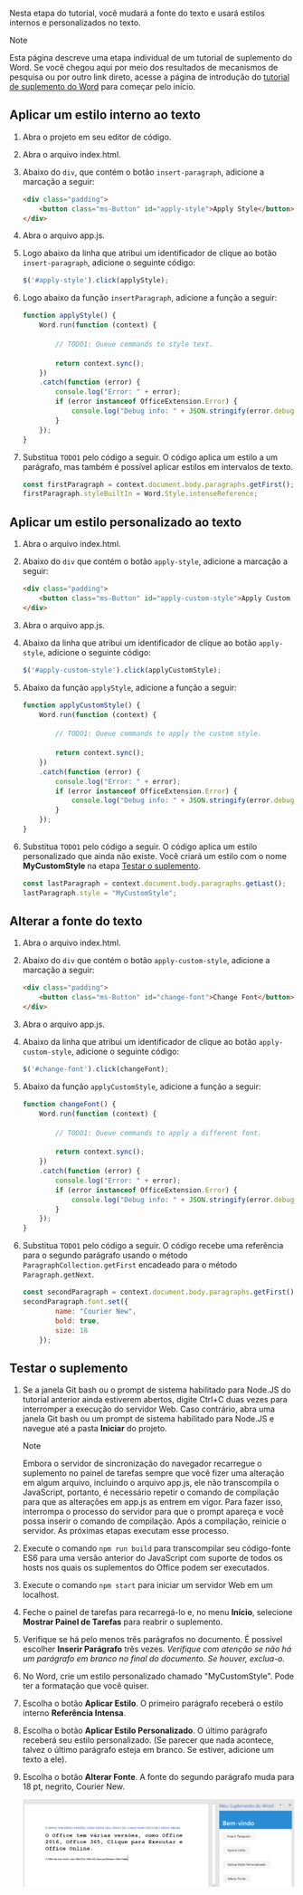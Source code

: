 Nesta etapa do tutorial, você mudará a fonte do texto e usará estilos internos e personalizados no texto.

> [!NOTE]
> Esta página descreve uma etapa individual de um tutorial de suplemento do Word. Se você chegou aqui por meio dos resultados de mecanismos de pesquisa ou por outro link direto, acesse a página de introdução do [tutorial de suplemento do Word](../tutorials/word-tutorial.yml) para começar pelo início.

## <a name="apply-a-built-in-style-to-text"></a>Aplicar um estilo interno ao texto

1. Abra o projeto em seu editor de código. 
2. Abra o arquivo index.html.
3. Abaixo do `div`, que contém o botão `insert-paragraph`, adicione a marcação a seguir:

    ```html
    <div class="padding">            
        <button class="ms-Button" id="apply-style">Apply Style</button>            
    </div>
    ```

4. Abra o arquivo app.js.

5. Logo abaixo da linha que atribui um identificador de clique ao botão `insert-paragraph`, adicione o seguinte código:

    ```js
    $('#apply-style').click(applyStyle);
    ```

6. Logo abaixo da função `insertParagraph`, adicione a função a seguir:

    ```js
    function applyStyle() {
        Word.run(function (context) {
            
            // TODO1: Queue commands to style text.

            return context.sync();
        })
        .catch(function (error) {
            console.log("Error: " + error);
            if (error instanceof OfficeExtension.Error) {
                console.log("Debug info: " + JSON.stringify(error.debugInfo));
            }
        });
    }
    ``` 

7. Substitua `TODO1` pelo código a seguir. O código aplica um estilo a um parágrafo, mas também é possível aplicar estilos em intervalos de texto.

    ```js
    const firstParagraph = context.document.body.paragraphs.getFirst();
    firstParagraph.styleBuiltIn = Word.Style.intenseReference;
    ``` 

## <a name="apply-a-custom-style-to-text"></a>Aplicar um estilo personalizado ao texto

1. Abra o arquivo index.html.
2. Abaixo do `div` que contém o botão `apply-style`, adicione a marcação a seguir:

    ```html
    <div class="padding">            
        <button class="ms-Button" id="apply-custom-style">Apply Custom Style</button>            
    </div>
    ```

3. Abra o arquivo app.js.

4. Abaixo da linha que atribui um identificador de clique ao botão `apply-style`, adicione o seguinte código:

    ```js
    $('#apply-custom-style').click(applyCustomStyle);
    ```

5. Abaixo da função `applyStyle`, adicione a função a seguir:

    ```js
    function applyCustomStyle() {
        Word.run(function (context) {
            
            // TODO1: Queue commands to apply the custom style.

            return context.sync();
        })
        .catch(function (error) {
            console.log("Error: " + error);
            if (error instanceof OfficeExtension.Error) {
                console.log("Debug info: " + JSON.stringify(error.debugInfo));
            }
        });
    }
    ``` 

7. Substitua `TODO1` pelo código a seguir. O código aplica um estilo personalizado que ainda não existe. Você criará um estilo com o nome **MyCustomStyle** na etapa [Testar o suplemento](#test-the-add-in).

    ```js
    const lastParagraph = context.document.body.paragraphs.getLast();
    lastParagraph.style = "MyCustomStyle";
    ``` 

## <a name="change-the-font-of-text"></a>Alterar a fonte do texto

1. Abra o arquivo index.html.
2. Abaixo do `div` que contém o botão `apply-custom-style`, adicione a marcação a seguir:

    ```html
    <div class="padding">            
        <button class="ms-Button" id="change-font">Change Font</button>            
    </div>
    ```

3. Abra o arquivo app.js.

4. Abaixo da linha que atribui um identificador de clique ao botão `apply-custom-style`, adicione o seguinte código:

    ```js
    $('#change-font').click(changeFont);
    ```

5. Abaixo da função `applyCustomStyle`, adicione a função a seguir:

    ```js
    function changeFont() {
        Word.run(function (context) {
            
            // TODO1: Queue commands to apply a different font.

            return context.sync();
        })
        .catch(function (error) {
            console.log("Error: " + error);
            if (error instanceof OfficeExtension.Error) {
                console.log("Debug info: " + JSON.stringify(error.debugInfo));
            }
        });
    }
    ``` 

7. Substitua `TODO1` pelo código a seguir. O código recebe uma referência para o segundo parágrafo usando o método `ParagraphCollection.getFirst` encadeado para o método `Paragraph.getNext`.

    ```js
    const secondParagraph = context.document.body.paragraphs.getFirst().getNext();
    secondParagraph.font.set({
            name: "Courier New",
            bold: true,
            size: 18
        });
    ``` 

## <a name="test-the-add-in"></a>Testar o suplemento

1. Se a janela Git bash ou o prompt de sistema habilitado para Node.JS do tutorial anterior ainda estiverem abertos, digite Ctrl+C duas vezes para interromper a execução do servidor Web. Caso contrário, abra uma janela Git bash ou um prompt de sistema habilitado para Node.JS e navegue até a pasta **Iniciar** do projeto.

     > [!NOTE]
     > Embora o servidor de sincronização do navegador recarregue o suplemento no painel de tarefas sempre que você fizer uma alteração em algum arquivo, incluindo o arquivo app.js, ele não transcompila o JavaScript, portanto, é necessário repetir o comando de compilação para que as alterações em app.js as entrem em vigor. Para fazer isso, interrompa o processo do servidor para que o prompt apareça e você possa inserir o comando de compilação. Após a compilação, reinicie o servidor. As próximas etapas executam esse processo.

2. Execute o comando `npm run build` para transcompilar seu código-fonte ES6 para uma versão anterior do JavaScript com suporte de todos os hosts nos quais os suplementos do Office podem ser executados.
3. Execute o comando `npm start` para iniciar um servidor Web em um localhost.   
4. Feche o painel de tarefas para recarregá-lo e, no menu **Início**, selecione **Mostrar Painel de Tarefas** para reabrir o suplemento.
5. Verifique se há pelo menos três parágrafos no documento. É possível escolher **Inserir Parágrafo** três vezes. *Verifique com atenção se não há um parágrafo em branco no final do documento. Se houver, exclua-o.*
6. No Word, crie um estilo personalizado chamado "MyCustomStyle". Pode ter a formatação que você quiser.
7. Escolha o botão **Aplicar Estilo**. O primeiro parágrafo receberá o estilo interno **Referência Intensa**.
8. Escolha o botão **Aplicar Estilo Personalizado**. O último parágrafo receberá seu estilo personalizado. (Se parecer que nada acontece, talvez o último parágrafo esteja em branco. Se estiver, adicione um texto a ele).
9. Escolha o botão **Alterar Fonte**. A fonte do segundo parágrafo muda para 18 pt, negrito, Courier New.

    ![Tutorial do Word: Aplicar estilos e fonte](../images/word-tutorial-apply-styles-and-font.png)
